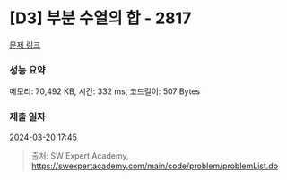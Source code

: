 # [D3] 부분 수열의 합 - 2817 

[문제 링크](https://swexpertacademy.com/main/code/problem/problemDetail.do?contestProbId=AV7IzvG6EksDFAXB) 

### 성능 요약

메모리: 70,492 KB, 시간: 332 ms, 코드길이: 507 Bytes

### 제출 일자

2024-03-20 17:45



> 출처: SW Expert Academy, https://swexpertacademy.com/main/code/problem/problemList.do
